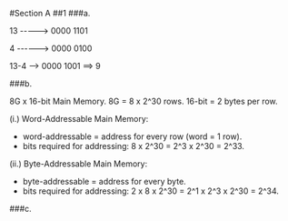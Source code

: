#Section A
##1
###a.

13 -----> 0000 1101

4  ------> 0000 0100

13-4 --> 0000 1001 ==> 9

###b.

8G x 16-bit Main Memory. 8G = 8 x 2^30 rows.  16-bit = 2 bytes per row.

(i.) Word-Addressable Main Memory:
* word-addressable = address for every row (word = 1 row).
* bits required for addressing: 8 x 2^30 = 2^3 x 2^30 = 2^33.

(ii.) Byte-Addressable Main Memory:
* byte-addressable = address for every byte.
* bits required for addressing: 2 x 8 x 2^30 = 2^1 x 2^3 x 2^30 = 2^34.

###c.
